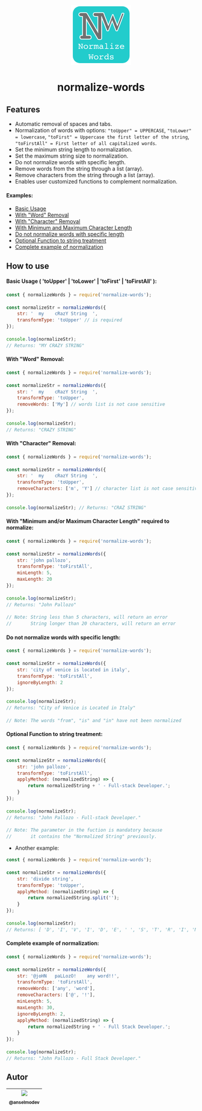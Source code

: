 <p align="center">
  <img src="./normalize-logo.jpg" alt="Normalize Words from String" title="Normalize Words"/>
</p>

<h1 align="center">normalize-words</h1>

## Features

* Automatic removal of spaces and tabs.
* Normalization of words with options: `"toUpper" = UPPERCASE`, `"toLower" = lowercase`, `"toFirst" = Uppercase the first letter of the string`, `"toFirstAll" = First letter of all capitalized words`.
* Set the minimum string length to normalization.
* Set the maximum string size to normalization.
* Do not normalize words with specific length.
* Remove words from the string through a list (array).
* Remove characters from the string through a list (array).
* Enables user customized functions to complement normalization.

#### Examples:

* [Basic Usage](#basic-usage--toupper--tolower--tofirst--tofirstall-)
* [ With "Word" Removal](#with-word-removal)
* [With "Character" Removal](#with-character-removal)
* [With Minimum and Maximum Character Length](#with-minimum-andor-maximum-character-length-required-to-normalize)
* [Do not normalize words with specific length](#do-not-normalize-words-with-specific-length)
* [Optional Function to string treatment](#optional-function-to-string-treatment)
* [Complete example of normalization](#complete-example-of-normalization)

## How to use

#### Basic Usage ( 'toUpper' | 'toLower' | 'toFirst' | 'toFirstAll' ):
``` js
const { normalizeWords } = require('normalize-words');

const normalizeStr = normalizeWords({
    str: '  my    cRazY String  ',
    transformType: 'toUpper' // is required
});

console.log(normalizeStr); 
// Returns: "MY CRAZY STRING"

```

#### With "Word" Removal:
``` js
const { normalizeWords } = require('normalize-words');

const normalizeStr = normalizeWords({
    str: '  my    cRazY String  ',
    transformType: 'toUpper',
    removeWords: ['My'] // words list is not case sensitive
});

console.log(normalizeStr); 
// Returns: "CRAZY STRING"

```

#### With "Character" Removal:
``` js
const { normalizeWords } = require('normalize-words');

const normalizeStr = normalizeWords({
    str: '  my    cRazY String  ',
    transformType: 'toUpper',
    removeCharacters: ['m', 'Y'] // character list is not case sensitive
});

console.log(normalizeStr); // Returns: "CRAZ STRING"

```

#### With "Minimum and/or Maximum Character Length" required to normalize:
``` js
const { normalizeWords } = require('normalize-words');

const normalizeStr = normalizeWords({
    str: 'john pallozo',
    transformType: 'toFirstAll',
    minLength: 5,
    maxLength: 20
});

console.log(normalizeStr); 
// Returns: "John Pallozo"

// Note: String less than 5 characters, will return an error
//       String longer than 20 characters, will return an error

```

#### Do not normalize words with specific length:
``` js
const { normalizeWords } = require('normalize-words');

const normalizeStr = normalizeWords({
    str: 'city of venice is located in italy',
    transformType: 'toFirstAll',
    ignoreByLength: 2
});

console.log(normalizeStr); 
// Returns: "City of Venice is Located in Italy"

// Note: The words "from", "is" and "in" have not been normalized

```

#### Optional Function to string treatment:
``` js
const { normalizeWords } = require('normalize-words');

const normalizeStr = normalizeWords({
    str: 'john pallozo',
    transformType: 'toFirstAll',
    applyMethod: (normalizedString) => {
        return normalizedString + ' - Full-stack Developer.';
    }
});

console.log(normalizeStr); 
// Returns: "John Pallozo - Full-stack Developer."

// Note: The parameter in the fuction is mandatory because 
//       it contains the "Normalized String" previously.

```

- Another example:
``` js
const { normalizeWords } = require('normalize-words');

const normalizeStr = normalizeWords({
    str: 'divide string',
    transformType: 'toUpper',
    applyMethod: (normalizedString) => {
        return normalizedString.split('');
    }
});

console.log(normalizeStr); 
// Returns: [ 'D', 'I', 'V', 'I', 'D', 'E', ' ', 'S', 'T', 'R', 'I', 'N']
```

#### Complete example of normalization:
``` js
const { normalizeWords } = require('normalize-words');

const normalizeStr = normalizeWords({
    str: '@joHN   paLLozO!    any word!!',
    transformType: 'toFirstAll',
    removeWords: ['any', 'word'],
    removeCharacters: ['@', '!'],
    minLength: 5,
    maxLength: 30,
    ignoreByLength: 2,
    applyMethod: (normalizedString) => {
        return normalizedString + ' - Full Stack Developer.';
    }
});

console.log(normalizeStr); 
// Returns: "John Pallozo - Full Stack Developer."

```

## Autor

| [<img src="https://avatars2.githubusercontent.com/u/14978874?v=3&s=115"><br><sub>@anselmodev</sub>](https://github.com/anselmodev) |
| :---: |
